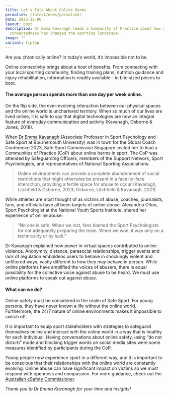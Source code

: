 ```yaml
---
title: Let's Talk About Online Harms
permalink: /latest/news/permalink/
date: 2023-12-06
layout: post
description: Dr Emma Kavanagh leads a Community of Practice about how online
  connectedness has changed the sporting landscape.
image: ""
variant: tiptap
---
```

<p>Are you chronically online? In today’s world, it’s impossible not to be.</p><p>Online connectivity brings about a host of benefits. From connecting with your local sporting community, finding training plans, nutrition guidance and injury rehabilitation, information is readily available – in bite sized pieces to boot.</p><h4>The average person spends more than one day per week online.</h4><p>On the flip side, the ever-evolving interaction between our physical spaces and the online world is unchartered territory. When so much of our lives are lived online, it is safe to say that digital technologies are now an integral feature of everyday communication and activity (Kavanagh, Osborne &amp; Jones, 2018).</p><p>When <a href="https://staffprofiles.bournemouth.ac.uk/display/ekavanagh" rel="noopener noreferrer nofollow" target="_blank">Dr Emma Kavanagh</a> (Associate Professor in Sport Psychology and Safe Sport at Bournemouth University) was in town for the Global Coach Conference 2023, Safe Sport Commission Singapore invited her to lead a Communities of Practice (CoP) about online harms in sport. The CoP was attended by Safeguarding Officers, members of the Support Network, Sport Psychologists, and representatives of National Sporting Associations.</p><p></p><blockquote><p>Online environments can provide a complete abandonment of social restrictions that might otherwise be present in a face-to-face interaction, providing a fertile space for abuse to occur (Kavanagh, Litchfield &amp; Osborne, 2023; Osborne, Litchfield &amp; Kavanagh, 2021).</p><p></p></blockquote><p>While athletes are most thought of as victims of abuse, coaches, journalists, fans, and officials have all been targets of online abuse. Alexandria Olton, Sport Psychologist at the National Youth Sports Institute, shared her experience of online abuse:</p><p></p><blockquote><p>“No one is safe. When we lost, fans blamed the Sport Psychologists for not adequately preparing the team. When we won, it was only on a technicality or by luck.”</p><p></p></blockquote><p>Dr Kavanagh explained how power in virtual spaces contributed to online violence. Anonymity, distance, parasocial relationships, trigger events and lack of regulation emboldens users to behave in shockingly violent and unfiltered ways, vastly different to how they may behave in person. While online platforms have amplified the voices of abusers, there is equal possibility for the collective voice against abuse to be heard. We must use online platforms to speak out against abuse.</p><h4>What can we do?</h4><p>Online safety must be considered in the realm of Safe Sport. For young persons, they have never known a life without the online world. Furthermore, the 24/7 nature of online environments makes it impossible to switch off.</p><p>It is important to equip sport stakeholders with strategies to safeguard themselves online and interact with the online world in a way that is healthy for each individual. Having conversations about online safety, using “do not disturb” mode and blocking trigger words on social media sites were some measures identified by participants during the CoP.</p><p>Young people now experience sport in a different way, and it is important to be conscious that their relationships with the online world are constantly evolving. Online abuse can have significant impact on victims so we must respond with openness and compassion. For more guidance, check out the <a href="https://www.esafety.gov.au/" rel="noopener noreferrer nofollow" target="_blank">Australian eSafety Commissioner</a>.</p><p><em>Thank you to Dr Emma Kavanagh for your time and insights!</em></p><p></p><p></p>